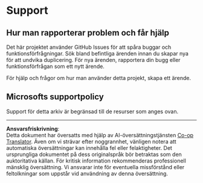 <!--
CO_OP_TRANSLATOR_METADATA:
{
  "original_hash": "872be8bc1b93ef1dd9ac3d6e8f99f6ab",
  "translation_date": "2025-09-05T21:02:54+00:00",
  "source_file": "SUPPORT.md",
  "language_code": "sv"
}
-->
# Support
## Hur man rapporterar problem och får hjälp  

Det här projektet använder GitHub Issues för att spåra buggar och funktionsförfrågningar. Sök bland befintliga 
ärenden innan du skapar nya för att undvika duplicering. För nya ärenden, rapportera din bugg eller 
funktionsförfrågan som ett nytt ärende.

För hjälp och frågor om hur man använder detta projekt, skapa ett ärende.

## Microsofts supportpolicy  

Support för detta arkiv är begränsad till de resurser som anges ovan.

---

**Ansvarsfriskrivning**:  
Detta dokument har översatts med hjälp av AI-översättningstjänsten [Co-op Translator](https://github.com/Azure/co-op-translator). Även om vi strävar efter noggrannhet, vänligen notera att automatiska översättningar kan innehålla fel eller felaktigheter. Det ursprungliga dokumentet på dess originalspråk bör betraktas som den auktoritativa källan. För kritisk information rekommenderas professionell mänsklig översättning. Vi ansvarar inte för eventuella missförstånd eller feltolkningar som uppstår vid användning av denna översättning.